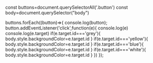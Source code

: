 const buttons=document.querySelectorAll('.button')
const body=document.querySelector("body")

buttons.forEach((button)=>{
  console.log(button);
  button.addEventListener('click',function(e){
    console.log(e)
    console.log(e.target)
    if(e.target.id==='grey'){
      body.style.backgroundColor=e.target.id
    }
    if(e.target.id==='yellow'){
      body.style.backgroundColor=e.target.id
    }
    if(e.target.id==='blue'){
      body.style.backgroundColor=e.target.id
    }
    if(e.target.id==='white'){
      body.style.backgroundColor=e.target.id
    }
})
});
